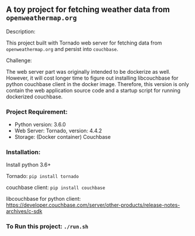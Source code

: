 ## A toy project for fetching weather data from `openweathermap.org`

Description:

This project built with Tornado web server for fetching data from `openweathermap.org` and persist into `couchbase`.


Challenge:

The web server part was originally intended to be dockerize as well.
However, it will cost longer time to figure out installing libcouchbase for python couchbase client in the docker image.
Therefore, this version is only contain the web application source code and a startup script for running dockerized couchbase.

### Project Requirement:
 - Python version: 3.6.0
 - Web Server: Tornado, version: 4.4.2
 - Storage: (Docker container) Couchbase

### Installation:

Install python 3.6+

Tornado: `pip install tornado`

couchbase client: `pip install couchbase`

libcouchbase for python client: https://developer.couchbase.com/server/other-products/release-notes-archives/c-sdk


### To Run this project:  `./run.sh`